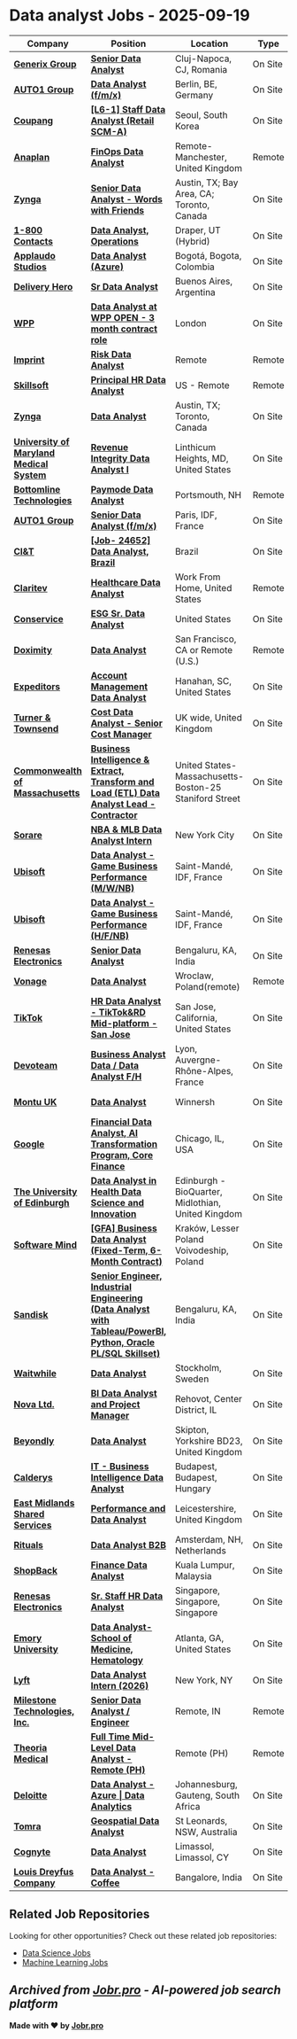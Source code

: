 # Data analyst Jobs - 2025-09-19

| Company | Position | Location | Type | Date |
| ------- | -------- | -------- | ---- | ------ |
| **[Generix Group](https://www.generixgroup.com)** | **[Senior Data Analyst](https://jobs.smartrecruiters.com/GenerixGroup/744000082847995-senior-data-analyst-)** | Cluj-Napoca, CJ, Romania | On Site | Sep 19 |
| **[AUTO1 Group](https://www.auto1-group.com)** | **[Data Analyst (f/m/x)](https://jobs.smartrecruiters.com/Auto1/744000082847255-data-analyst-f-m-x-)** | Berlin, BE, Germany | On Site | Sep 19 |
| **[Coupang](https://www.coupang.jobs/)** | **[\[L6-1\] Staff Data Analyst (Retail SCM-A)](https://www.coupang.jobs/en/jobs/?gh_jid=7250455)** | Seoul, South Korea | On Site | Sep 19 |
| **[Anaplan](https://www.anaplan.com/)** | **[FinOps Data Analyst](https://job-boards.greenhouse.io/anaplan/jobs/8174379002)** | Remote-Manchester, United Kingdom | Remote | Sep 18 |
| **[Zynga](https://www.zynga.com/)** | **[Senior Data Analyst - Words with Friends](https://job-boards.greenhouse.io/zyngacareers/jobs/5651885004)** | Austin, TX; Bay Area, CA; Toronto, Canada | On Site | Sep 18 |
| **[1-800 Contacts](https://www.1800contacts.com/)** | **[Data Analyst, Operations](https://job-boards.greenhouse.io/1800contacts/jobs/7235564)** | Draper, UT (Hybrid) | On Site | Sep 18 |
| **[Applaudo Studios](https://applaudostudios.com)** | **[Data Analyst (Azure)](https://jobs.smartrecruiters.com/ApplaudoStudios/744000082789745-data-analyst-azure-)** | Bogotá, Bogota, Colombia | On Site | Sep 18 |
| **[Delivery Hero](https://www.deliveryhero.com)** | **[Sr Data Analyst](https://jobs.smartrecruiters.com/DeliveryHero/744000082789985-sr-data-analyst)** | Buenos Aires, Argentina | On Site | Sep 18 |
| **[WPP](https://www.wpp.com/)** | **[Data Analyst at WPP OPEN - 3 month contract role](https://job-boards.greenhouse.io/wpp/jobs/8174664002)** | London | On Site | Sep 18 |
| **[Imprint](https://www.imprint.co/)** | **[Risk Data Analyst](https://jobs.ashbyhq.com/imprint/925a3502-357e-4258-9a98-ec0f6d2a6c15)** | Remote | Remote | Sep 18 |
| **[Skillsoft](https://www.skillsoft.com)** | **[Principal HR Data Analyst](https://www.skillsoft.com/about/job/apply?id=4610143005&gh_jid=4610143005)** | US - Remote | Remote | Sep 18 |
| **[Zynga](https://www.zynga.com/)** | **[Data Analyst](https://job-boards.greenhouse.io/zyngacareers/jobs/5635843004)** | Austin, TX; Toronto, Canada | On Site | Sep 18 |
| **[University of Maryland Medical System](https://us.smrtr.io)** | **[Revenue Integrity Data Analyst I](https://jobs.smartrecruiters.com/UniversityOfMarylandMedicalSystem/3743990009539266-revenue-integrity-data-analyst-i-)** | Linthicum Heights, MD, United States | On Site | Sep 18 |
| **[Bottomline Technologies](https://www.bottomline.com/)** | **[Paymode Data Analyst](https://job-boards.greenhouse.io/bottomlinetechnologies/jobs/8063360002)** | Portsmouth, NH | Remote | Sep 18 |
| **[AUTO1 Group](https://www.auto1-group.com)** | **[Senior Data Analyst (f/m/x)](https://jobs.smartrecruiters.com/Auto1/744000082752131-senior-data-analyst-f-m-x-)** | Paris, IDF, France | On Site | Sep 18 |
| **[CI&T](https://ciandt.com/)** | **[\[Job- 24652\] Data Analyst, Brazil](https://jobs.lever.co/ciandt/1b8b752e-c45d-4094-b1f2-23ee8ab0834f)** | Brazil | On Site | Sep 18 |
| **[Claritev](https://www.multiplan.us/)** | **[Healthcare Data Analyst](https://myjobs.adp.com/claritevcareers/cx/job-details?reqId=5001148133406)** | Work From Home, United States | Remote | Sep 18 |
| **[Conservice](https://www.conservice.com/)** | **[ESG Sr. Data Analyst](https://myjobs.adp.com/conservicecareers/cx/job-details?reqId=5001147643606)** | United States | On Site | Sep 18 |
| **[Doximity](https://www.doximity.com/)** | **[Data Analyst](https://workat.doximity.com/positions/?gh_jid=6738818)** | San Francisco, CA or Remote (U.S.) | Remote | Sep 18 |
| **[Expeditors](https://www.expeditors.com/)** | **[Account Management Data Analyst](https://jobs.smartrecruiters.com/Expeditors/744000082699326-account-management-data-analyst)** | Hanahan, SC, United States | On Site | Sep 18 |
| **[Turner & Townsend](https://www.turnerandtownsend.com)** | **[Cost Data Analyst - Senior Cost Manager](https://jobs.smartrecruiters.com/TurnerTownsend/744000082689793-cost-data-analyst-senior-cost-manager)** | UK wide, United Kingdom | On Site | Sep 18 |
| **[Commonwealth of Massachusetts](https://www.mass.gov/)** | **[Business Intelligence & Extract, Transform and Load (ETL) Data Analyst Lead - Contractor](https://massanf.taleo.net/careersection/ex/jobdetail.ftl?job=250006NV)** | United States-Massachusetts-Boston-25 Staniford Street | On Site | Sep 18 |
| **[Sorare](https://www.sorare.com)** | **[NBA & MLB Data Analyst Intern](https://jobs.ashbyhq.com/sorare/eb041c26-f1bc-43b4-b2d0-8c42be9fa626)** | New York City | On Site | Sep 18 |
| **[Ubisoft](https://www.ubisoft.com/)** | **[Data Analyst - Game Business Performance (M/W/NB)](https://jobs.smartrecruiters.com/Ubisoft2/744000082681015-data-analyst-game-business-performance-m-w-nb-)** | Saint-Mandé, IDF, France | On Site | Sep 18 |
| **[Ubisoft](https://www.ubisoft.com/)** | **[Data Analyst - Game Business Performance (H/F/NB)](https://jobs.smartrecruiters.com/Ubisoft2/744000082679496-data-analyst-game-business-performance-h-f-nb-)** | Saint-Mandé, IDF, France | On Site | Sep 18 |
| **[Renesas Electronics](https://www.renesas.com)** | **[Senior Data Analyst](https://jobs.smartrecruiters.com/RenesasElectronics/744000082673203-senior-data-analyst)** | Bengaluru, KA, India | On Site | Sep 18 |
| **[Vonage](https://www.vonage.com/)** | **[Data Analyst](https://job-boards.greenhouse.io/vonage/jobs/8071971002)** | Wroclaw, Poland(remote) | Remote | Sep 18 |
| **[TikTok](https://www.tiktok.com/)** | **[HR Data Analyst - TikTok&RD Mid-platform - San Jose](https://lifeattiktok.com/search/7521989957533567239)** | San Jose, California, United States | On Site | Sep 18 |
| **[Devoteam](https://www.devoteam.com/)** | **[Business Analyst Data / Data Analyst F/H](https://jobs.smartrecruiters.com/Devoteam/744000082658205-business-analyst-data-data-analyst-f-h)** | Lyon, Auvergne-Rhône-Alpes, France | On Site | Sep 18 |
| **[Montu UK](https://www.montu.uk/)** | **[Data Analyst](https://jobs.ashbyhq.com/montu-uk/11df4957-7c1e-4cdf-b1e1-d6a9670f42e9)** | Winnersh | On Site | Sep 18 |
| **[Google](https://www.google.com/)** | **[Financial Data Analyst, AI Transformation Program, Core Finance](https://www.google.com/about/careers/applications/jobs/results/143682861856105158-financial-data-analyst-ai-transformation-program-core-finance)** | Chicago, IL, USA | On Site | Sep 18 |
| **[The University of Edinburgh](https://www.ed.ac.uk/)** | **[Data Analyst in Health Data Science and Innovation](https://elxw.fa.em3.oraclecloud.com/hcmUI/CandidateExperience/en/sites/jobsearch/job/13117)** | Edinburgh - BioQuarter, Midlothian, United Kingdom | On Site | Sep 18 |
| **[Software Mind](https://softwaremind.com)** | **[\[GFA\] Business Data Analyst (Fixed-Term, 6-Month Contract)](https://jobs.smartrecruiters.com/SoftwareMind/744000082640716--gfa-business-data-analyst-fixed-term-6-month-contract-)** | Kraków, Lesser Poland Voivodeship, Poland | On Site | Sep 18 |
| **[Sandisk](https://www.sandisk.com/)** | **[Senior Engineer, Industrial Engineering (Data Analyst with Tableau/PowerBI, Python, Oracle PL/SQL Skillset)](https://jobs.smartrecruiters.com/Sandisk/744000082631661-senior-engineer-industrial-engineering-data-analyst-with-tableau-powerbi-python-oracle-pl-sql-skillset-)** | Bengaluru, KA, India | On Site | Sep 18 |
| **[Waitwhile](https://www.waitwhile.com/)** | **[Data Analyst](https://careers.waitwhile.com/jobs/6469860-data-analyst)** | Stockholm, Sweden | On Site | Sep 18 |
| **[Nova Ltd.](https://www.novami.com/)** | **[BI Data Analyst and Project Manager](https://www.novami.com/comeetitem/75d5d/)** | Rehovot, Center District, IL | On Site | Sep 18 |
| **[Beyondly](https://www.beyond.ly/)** | **[Data Analyst](https://employmenthero.com/jobs/jobs/beyondly-global-ltd-data-analyst-bmmm7/)** | Skipton, Yorkshire BD23, United Kingdom | On Site | Sep 18 |
| **[Calderys](https://calderys.com/)** | **[IT - Business Intelligence Data Analyst](https://egmk.fa.us6.oraclecloud.com/hcmUI/CandidateExperience/en/sites/jobsearch/job/3699)** | Budapest, Budapest, Hungary | On Site | Sep 18 |
| **[East Midlands Shared Services](https://emss.org.uk/)** | **[Performance and Data Analyst](https://eism.fa.em2.oraclecloud.com/hcmUI/CandidateExperience/en/sites/jobsearch/job/6122)** | Leicestershire, United Kingdom | On Site | Sep 18 |
| **[Rituals](https://www.rituals.co.th/)** | **[Data Analyst B2B](https://jobs.smartrecruiters.com/Rituals1/744000082613455-data-analyst-b2b)** | Amsterdam, NH, Netherlands | On Site | Sep 18 |
| **[ShopBack](https://corporate.shopback.com/)** | **[Finance Data Analyst](https://jobs.lever.co/shopback-2/7b74eefd-a3b7-4075-819a-a4816910ee4a)** | Kuala Lumpur, Malaysia | On Site | Sep 18 |
| **[Renesas Electronics](https://www.renesas.com)** | **[Sr. Staff HR Data Analyst](https://jobs.smartrecruiters.com/RenesasElectronics/744000082605895-sr-staff-hr-data-analyst-)** | Singapore, Singapore, Singapore | On Site | Sep 18 |
| **[Emory University](https://www.emory.edu/)** | **[Data Analyst- School of Medicine, Hematology](https://staff-emory.icims.com/jobs/151025/data-analyst--school-of-medicine%2c-hematology/job?in_iframe=1)** | Atlanta, GA, United States | On Site | Sep 18 |
| **[Lyft](https://www.lyft.com/)** | **[Data Analyst Intern (2026)](https://app.careerpuck.com/job-board/lyft/job/8168727002?gh_jid=8168727002)** | New York, NY | On Site | Sep 18 |
| **[Milestone Technologies, Inc.](https://milestone.tech/)** | **[Senior Data Analyst / Engineer](https://phf.tbe.taleo.net/phf01/ats/careers/requisition.jsp?org=COVESTIC2&cws=37&rid=10833)** | Remote, IN | Remote | Sep 18 |
| **[Theoria Medical](https://www.theoriamedical.com/)** | **[Full Time Mid-Level Data Analyst - Remote (PH)](https://job-boards.greenhouse.io/theoriamedical/jobs/4925718008?gh_jid=4925718008)** | Remote (PH) | Remote | Sep 18 |
| **[Deloitte](https://www.deloitte.com)** | **[Data Analyst - Azure \| Data Analytics](https://jobs.smartrecruiters.com/Deloitte6/744000082598084-data-analyst-azure-data-analytics-)** | Johannesburg, Gauteng, South Africa | On Site | Sep 18 |
| **[Tomra](https://www.tomra.com/)** | **[Geospatial Data Analyst](https://jobs.smartrecruiters.com/Tomra/744000082596152-geospatial-data-analyst)** | St Leonards, NSW, Australia | On Site | Sep 18 |
| **[Cognyte](https://www.cognyte.com/)** | **[Data Analyst](https://www.cognyte.com/careers/38.853/data-analyst/)** | Limassol, Limassol, CY | On Site | Sep 18 |
| **[Louis Dreyfus Company](https://www.ldc.com)** | **[Data Analyst - Coffee](https://jobs.smartrecruiters.com/LouisDreyfusCompany/744000082584636-data-analyst-coffee)** | Bangalore, India | On Site | Sep 18 |

## Related Job Repositories

Looking for other opportunities? Check out these related job repositories:

- [Data Science Jobs](https://github.com/jobs-jobr-pro/Data-Science-Jobs)
- [Machine Learning Jobs](https://github.com/jobs-jobr-pro/Machine-Learning-Jobs)



*Archived from [Jobr.pro](https://jobr.pro?utm_source=github&utm_medium=repo&utm_campaign=github-data-analysis-jobs) - AI-powered job search platform*
---

**Made with ❤️ by [Jobr.pro](https://jobr.pro?utm_source=github&utm_medium=repo&utm_campaign=github-data-analysis-jobs)**